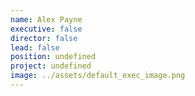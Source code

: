 ```yaml
---
name: Alex Payne
executive: false
director: false
lead: false
position: undefined
project: undefined
image: ../assets/default_exec_image.png
---
```

